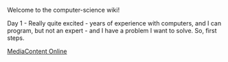 Welcome to the computer-science wiki!

Day 1 - Really quite excited - years of experience with computers, and I can program, but not an expert - and I have a problem I want to solve. So, first steps.  

[MediaContent Online](http://mediacontent-online.de/)